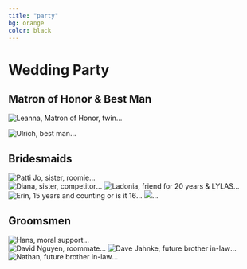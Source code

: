 ```yaml
---
title: "party"
bg: orange
color: black
---
```


# Wedding Party

## Matron of Honor & Best Man
<div class="row">
<img class="row small column"   src="img/party/bridesmaids/leelee1.jpg" alt="Leanna, Matron of Honor, twin" title="Leanna, Matron of Honor, twin">...</div>

<img class="row small column"   src="img/party/groomsmen/ulrich.jpg" alt="Ulrich, best man" title="Ulrich, best man">...</div>
</div>


## Bridesmaids
<div class="row">
<img class="row small column" src="img/party/bridesmaids/pattijo.jpg"      alt="Patti Jo, sister, roomie" title="Patti Jo, sister, roomie" >...</div>
<img class="row small column" src="img/party/bridesmaids/diana1.jpg"  alt="Diana, sister, competitor" title="Diana, sister, competitor">...</div>
<img class="row small column"   src="img/party/bridesmaids/ladonia1.jpg"      alt="Ladonia, friend for 20 years & LYLAS" title="Ladonia, friend for 20 years & LYLAS" >...</div>
<img class="row small column"  src="img/party/bridesmaids/erin.jpg" alt="Erin, 15 years and counting or is it 16" title="Erin, 15 years and counting or is it 16" />...</div>
<img class="row small column"  src="img/party/orange_color.jpg" >...</div>
</div>


## Groomsmen
<div class="row">
<img class="row small column" src="img/party/groomsmen/hans.jpg" alt="Hans, moral support" title="Hans, long time friend" >...</div>
<img class="row small column" src="img/party/groomsmen/dave_nguyen1.jpg"  alt="David Nguyen, roommate" title="David Nguyen, roommate">...</div>
<img class="row small column"   src="img/party/groomsmen/dave_jahnke.jpg" alt="Dave Jahnke, future brother in-law" title="Dave Jahnke, future brother in-law" >...</div>
<img class="row small column"  src="img/party/groomsmen/nathan2.jpg" alt="Nathan, future brother in-law" title="Nathan, future brother in-law" >...</div>
</div>
